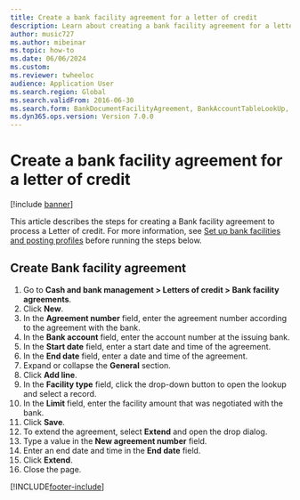 ```yaml
--- 
title: Create a bank facility agreement for a letter of credit
description: Learn about creating a bank facility agreement for a letter of credit, including a detailed step-by-step process, which uses the demo company "USMF".
author: music727
ms.author: mibeinar
ms.topic: how-to
ms.date: 06/06/2024
ms.custom:
ms.reviewer: twheeloc
audience: Application User
ms.search.region: Global
ms.search.validFrom: 2016-06-30
ms.search.form: BankDocumentFacilityAgreement, BankAccountTableLookUp, BankDocumentFacilityAgreementExtension, DefaultDashboard
ms.dyn365.ops.version: Version 7.0.0 
---
```


# Create a bank facility agreement for a letter of credit

[!include [banner](../../includes/banner.md)]

This article describes the steps for creating a Bank facility agreement to process a Letter of credit. For more information, see [Set up bank facilities and posting profiles](set-up-bank-facilities-posting-profiles-letter-credit.md) before running the steps below. 


## Create Bank facility agreement
1. Go to **Cash and bank management > Letters of credit > Bank facility agreements**.
2. Click **New**.
3. In the **Agreement number** field, enter the agreement number according to the agreement with the bank.
4. In the **Bank account** field, enter the account number at the issuing bank.
5. In the **Start date** field, enter a start date and time of the agreement.
7. In the **End date** field, enter a date and time of the agreement.
8. Expand or collapse the **General** section.
9. Click **Add line**.
10. In the **Facility type** field, click the drop-down button to open the lookup and select a record.
11. In the **Limit** field, enter the facility amount that was negotiated with the bank.
12. Click **Save**.
13. To extend the agreement, select **Extend** and open the drop dialog.
14. Type a value in the **New agreement number** field.
15. Enter an end date and time in the **End date** field.
18. Click **Extend**.
19. Close the page.



[!INCLUDE[footer-include](../../../includes/footer-banner.md)]
